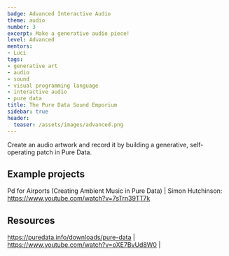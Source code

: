 ```yaml
---
badge: Advanced Interactive Audio
theme: audio
number: 3
excerpt: Make a generative audio piece!
level: Advanced
mentors:
- Luci
tags:
- generative art
- audio
- sound
- visual programming language
- interactive audio
- pure data
title: The Pure Data Sound Emporium
sidebar: true
header:
  teaser: /assets/images/advanced.png
---
```

Create an audio artwork and record it by building a generative, self-operating patch in Pure Data.

## Example projects
Pd for Airports (Creating Ambient Music in Pure Data) | Simon Hutchinson: <a href="https://www.youtube.com/watch?v=7sTrn39TT7k" rel="noopener">https://www.youtube.com/watch?v=7sTrn39TT7k</a>
 

## Resources
<a href="https://puredata.info/downloads/pure-data" rel="noopener">https://puredata.info/downloads/pure-data</a> | 
<a href="https://www.youtube.com/watch?v=oXE7BvUd8W0" rel="noopener">https://www.youtube.com/watch?v=oXE7BvUd8W0</a> |

